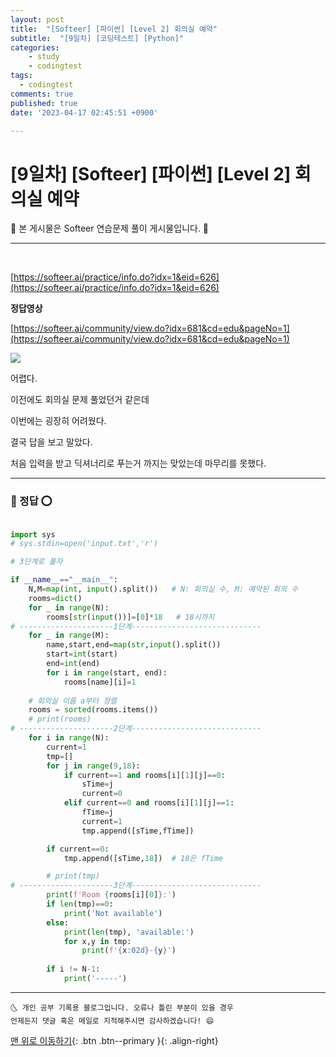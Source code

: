 ```yaml
---
layout: post
title:  "[Softeer] [파이썬] [Level 2] 회의실 예약"
subtitle:  "[9일차] [코딩테스트] [Python]"
categories:
    - study
    - codingtest
tags:
  - codingtest
comments: true
published: true
date: '2023-04-17 02:45:51 +0900'

---
```


# [9일차] [Softeer] [파이썬] [Level 2] 회의실 예약

🎀 본 게시물은 Softeer 연습문제 풀이 게시물입니다. 🎀 

---
<br>



[https://softeer.ai/practice/info.do?idx=1&eid=626](https://softeer.ai/practice/info.do?idx=1&eid=626)

__정답영상__ 

[https://softeer.ai/community/view.do?idx=681&cd=edu&pageNo=1](https://softeer.ai/community/view.do?idx=681&cd=edu&pageNo=1)


![](https://www.youtube.com/watch?v=Dl0iLQtEXDQ)

<!-- {% include youtubePlayer.html id="Dl0iLQtEXDQ" %} -->

어렵다.

이전에도 회의실 문제 풀었던거 같은데 

이번에는 굉장히 어려웠다. 

결국 답을 보고 말았다. 

처음 입력을 받고 딕셔너리로 푸는거 까지는 맞았는데 마무리를 못했다.

---

### 🚀 정답 ⭕

```python

import sys 
# sys.stdin=open('input.txt','r')

# 3단계로 풀자 

if __name__=="__main__":
    N,M=map(int, input().split())   # N: 회의실 수, M: 예약된 회의 수
    rooms=dict()
    for _ in range(N):
        rooms[str(input())]=[0]*18   # 18시까지
# ---------------------1단계-----------------------------
    for _ in range(M):
        name,start,end=map(str,input().split())
        start=int(start)
        end=int(end)
        for i in range(start, end):
            rooms[name][i]=1
    
    # 회의실 이름 a부터 정렬
    rooms = sorted(rooms.items())
    # print(rooms)    
# ---------------------2단계-----------------------------
    for i in range(N):
        current=1
        tmp=[]
        for j in range(9,18):
            if current==1 and rooms[i][1][j]==0:
                sTime=j
                current=0
            elif current==0 and rooms[i][1][j]==1:
                fTime=j
                current=1
                tmp.append([sTime,fTime])

        if current==0:
            tmp.append([sTime,18])  # 18은 fTime

        # print(tmp)
# ---------------------3단계-----------------------------
        print(f'Room {rooms[i][0]}:')
        if len(tmp)==0:
            print('Not available')
        else:
            print(len(tmp), 'available:')
            for x,y in tmp:
                print(f'{x:02d}-{y}')
        
        if i != N-1:
            print('-----')
```



***
    🌜 개인 공부 기록용 블로그입니다. 오류나 틀린 부분이 있을 경우 
    언제든지 댓글 혹은 메일로 지적해주시면 감사하겠습니다! 😄

[맨 위로 이동하기](#){: .btn .btn--primary }{: .align-right}